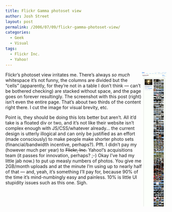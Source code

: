 ```yaml
---
title: Flickr Gamma photoset view
author: Josh Street
layout: post
permalink: /2006/07/09/flickr-gamma-photoset-view/
categories:
  - Geek
  - Visual
tags:
  - Flickr Inc.
  - Yahoo!
---
```

<img src="/blog/wp-content/2006/07/flickr-photoset-view.png" alt="A screenshot of view discussed" style="float:right;" /> Flickr&#8217;s photoset view irritates me. There&#8217;s always *so much* whitespace it&#8217;s not funny, the columns are divided but the &#8220;cells&#8221; (apparently, for they&#8217;re not in a table I don&#8217;t think &#8212; can&#8217;t be bothered checking) are stacked without space, and the page goes on forever resultingly. The screenshot with this post (right) isn&#8217;t even the entire page. That&#8217;s about two thirds of the content right there. I cut the image for visual brevity, etc.

Point is, they should be doing this lots better but aren&#8217;t. All it&#8217;d take is a floated div or two, and it&#8217;s not like their website isn&#8217;t complex enough with JS/CSS/whatever already&#8230; the current design is utterly illogical and can only be justified as an effort (made consciously) to make people make shorter photo sets (financial/bandwidth incentive, perhaps?). Pfft. I didn&#8217;t pay my (however much per year) to <del>Flickr, Inc.</del> Yahoo!&#8217;s acquisitions team (it passes for innovation, perhaps? ;-) Okay I&#8217;ve had my little jab now.) to put up measly numbers of photos. You give me 2GB/month uploads and at the minute I&#8217;m using up to nearly half of that &#8212; and, yeah, it&#8217;s something I&#8217;ll pay for, because 90% of the time it&#8217;s mind-numbingly easy and painless. 10% is little UI stupidity issues such as this one. Sigh.